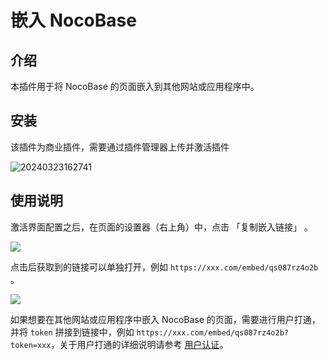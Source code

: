 # 嵌入 NocoBase

<PluginInfo commercial="true" name="embed"></PluginInfo>

## 介绍

本插件用于将 NocoBase 的页面嵌入到其他网站或应用程序中。

## 安装

该插件为商业插件，需要通过插件管理器上传并激活插件

![20240323162741](https://nocobase-docs.oss-cn-beijing.aliyuncs.com/20240323162741.png)

## 使用说明

激活界面配置之后，在页面的设置器（右上角）中，点击 「复制嵌入链接」 。

![](https://nocobase-docs.oss-cn-beijing.aliyuncs.com/f11bd6d5e88d38731d7cd3cb149022c8.png)

点击后获取到的链接可以单独打开，例如 `https://xxx.com/embed/qs087rz4o2b` 。

![](https://nocobase-docs.oss-cn-beijing.aliyuncs.com/9d847805a00fd07372a474665ec0e968.png)

如果想要在其他网站或应用程序中嵌入 NocoBase 的页面，需要进行用户打通，并将 `token` 拼接到链接中，例如 `https://xxx.com/embed/qs087rz4o2b?token=xxx`，关于用户打通的详细说明请参考 [用户认证](/handbook/auth)。